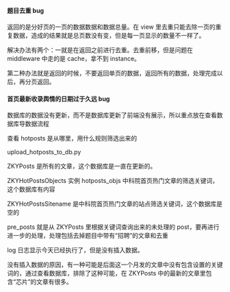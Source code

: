 
#### 题目去重 bug  

返回的是分好页的一页的数据数据和数据总量。在 view 里去重只能去除一页的重复数据，造成的结果就是总页数没有变，但是每一页显示的数量不一样了。  

解决办法有两个：一就是在返回之前进行去重。去重前移，但是问题在 middleware 中走的是 cache，拿不到 instance。  

第二种办法就是返回的时候，不要返回单页的数据，返回所有的数据，处理完成以后，再分页返回。  


#### 首页最新收录舆情的日期过于久远 bug  

数据库的数据没有更新，而不是数据库更新了前端没有展示，所以重点放在查看数据库导数据流程  

查看 hotposts 是从哪里，用什么规则筛选出来的  


upload_hotposts_to_db.py  

ZKYPosts 是所有的文章，这个数据库是一直在更新的。  

ZKYHotPostsObjects 实例 hotposts_objs 中科院首页热门文章的筛选关键词，这个数据库有内容  

ZKYHotPostsSitename 是中科院首页热门文章的站点筛选关键词，这个数据库是空的  

pre_posts 就是从 ZKYPosts 里根据关键词查询出来的未处理的 post，要再进行进一步的处理，处理包括去掉题目中带有“招聘”的文章和去重  

log 日志显示今天已经执行了，但是没有插入数据。  

没有插入数据的原因，有一种可能是后面这一个月发的文章中没有包含设置的关键词的，通过查看数据库，排除了这种可能，在 ZKYPosts 中的最新的文章里包含“芯片”的文章有很多。  



#### 



